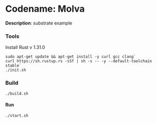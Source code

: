 # Codename: Molva

__Description__: substrate example


### Tools

Install Rust v 1.31.0

```
sudo apt-get update && apt-get install -y curl gcc clang`
curl https://sh.rustup.rs -sSf | sh -s -- -y --default-toolchain stable`
./init.sh
```

### Build

```$xslt
./build.sh
```

#### Run

```
./start.sh
```